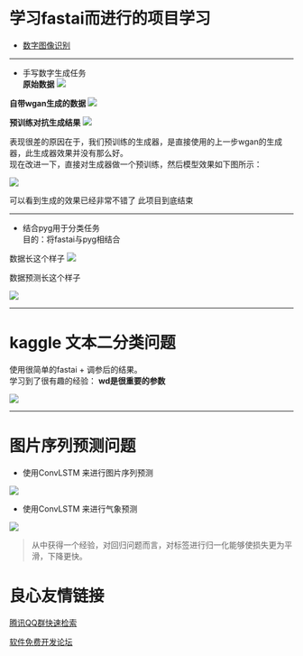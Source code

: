 # 学习fastai而进行的项目学习
+ [数字图像识别](https://www.lintcode.com/ai/digit-recognition/data)

---

+ 手写数字生成任务  
**原始数据**
![](./digital_gan/original_examples.png)  

**自带wgan生成的数据**
![](./digital_gan/bad_examples.png)  

**预训练对抗生成结果**
![](./digital_gan/maybe_good.png)  

表现很差的原因在于，我们预训练的生成器，是直接使用的上一步wgan的生成器，此生成器效果并没有那么好。  
现在改进一下，直接对生成器做一个预训练，然后模型效果如下图所示：

![](./digital_gan/good.png)  

可以看到生成的效果已经非常不错了 此项目到底结束

---

+ 结合pyg用于分类任务  
目的：将fastai与pyg相结合

数据长这个样子
![](./pyg/pyg_show_batch.png)

数据预测长这个样子

![](./pyg/预测结果.png)


---
# kaggle 文本二分类问题
使用很简单的fastai + 调参后的结果。  
学习到了很有趣的经验：  **wd是很重要的参数**

![](./real_or_not_NLP_with_Disater_Tweets/rank.png)

---
# 图片序列预测问题
+ 使用ConvLSTM 来进行图片序列预测

![](./digital_movment/9_pred_9.png)

+ 使用ConvLSTM 来进行气象预测

![](./qixiangyuce/气象预测.png)
> 从中获得一个经验，对回归问题而言，对标签进行归一化能够使损失更为平滑，下降更快。

 # 良心友情链接

[腾讯QQ群快速检索](http://u.720life.cn/s/8cf73f7c)

[软件免费开发论坛](http://u.720life.cn/s/bbb01dc0)